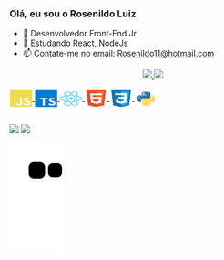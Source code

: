 ### Olá, eu sou o Rosenildo Luiz



- 🔭 Desenvolvedor Front-End Jr
- 🌱 Estudando React, NodeJs
- 📫 Contate-me no email: Rosenildo11@hotmail.com

<div align="center">
  <a href="https://github.com/rosenildoluiz">
  <img height="180em" src="https://github-readme-stats.vercel.app/api?username=rosenildoluiz&show_icons=true&theme=dracula&include_all_commits=true&count_private=true"/>
  <img height="180em" src="https://github-readme-stats.vercel.app/api/top-langs/?username=rosenildoluiz&layout=compact&langs_count=7&theme=dracula"/>
</div>
  
  <div style="display: inline_block"><br>
  <img align="center" alt="rosesJ" height="30" width="40" src="https://raw.githubusercontent.com/devicons/devicon/master/icons/javascript/javascript-plain.svg">
  <img align="center" alt="Rafa-Ts" height="30" width="40" src="https://raw.githubusercontent.com/devicons/devicon/master/icons/typescript/typescript-plain.svg">
  <img align="center" alt="Rafa-React" height="30" width="40" src="https://raw.githubusercontent.com/devicons/devicon/master/icons/react/react-original.svg">
  <img align="center" alt="Rafa-HTML" height="30" width="40" src="https://raw.githubusercontent.com/devicons/devicon/master/icons/html5/html5-original.svg">
  <img align="center" alt="Rafa-CSS" height="30" width="40" src="https://raw.githubusercontent.com/devicons/devicon/master/icons/css3/css3-original.svg">
  <img align="center" alt="Rafa-Python" height="30" width="40" src="https://raw.githubusercontent.com/devicons/devicon/master/icons/python/python-original.svg">
 
</div>
  
  ##
  
  <div> 
  
 
 

  <a href = "mailto:rosenildo11@gmail.com"><img src="https://img.shields.io/badge/-Gmail-%23333?style=for-the-badge&logo=gmail&logoColor=white" target="_blank"></a>
  <a href="https://www.linkedin.com/in/rosenildo-luiz-40a838217/" target="_blank" rel="external" ><img src="https://img.shields.io/badge/-LinkedIn-%230077B5?style=for-the-badge&logo=linkedin&logoColor=white" target="_blank" rel="external"></a> 
 
  ![Snake animation](https://github.com/rafaballerini/rafaballerini/blob/output/github-contribution-grid-snake.svg)
 
</div>

